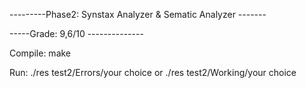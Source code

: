 ---------Phase2: Synstax Analyzer & Sematic Analyzer -------

-----Grade: 9,6/10 -------------- 

Compile: 
make 

Run:
./res test2/Errors/your choice 
or 
./res test2/Working/your choice 
